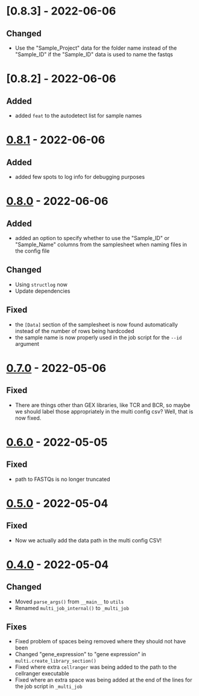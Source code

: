 # [0.8.3] - 2022-06-06

## Changed

- Use the "Sample_Project" data for the folder name instead of the "Sample_ID" if the "Sample_ID"
  data is used to name the fastqs

# [0.8.2] - 2022-06-06

## Added

- added `feat` to the autodetect list for sample names

# [0.8.1] - 2022-06-06

## Added

- added few spots to log info for debugging purposes

# [0.8.0] - 2022-06-06

## Added

- added an option to specify whether to use the "Sample_ID" or "Sample_Name" columns from the samplesheet when
  naming files in the config file

## Changed

- Using `structlog` now
- Update dependencies

## Fixed

- the `[Data]` section of the samplesheet is now found automatically instead of the number of rows being hardcoded
- the sample name is now properly used in the job script for the `--id` argument

# [0.7.0] - 2022-05-06

## Fixed

- There are things other than GEX libraries, like TCR and BCR, so maybe we should label those appropriately in
    the multi config csv?  Well, that is now fixed.

# [0.6.0] - 2022-05-05

## Fixed

- path to FASTQs is no longer truncated

# [0.5.0] - 2022-05-04

## Fixed

- Now we actually add the data path in the multi config CSV!

# [0.4.0] - 2022-05-04

## Changed

- Moved `parse_args()` from `__main__` to `utils`
- Renamed `multi_job_internal()` to `_multi_job`

## Fixes

- Fixed problem of spaces being removed where they should not have been
- Changed "gene_expression" to "gene expression" in `multi.create_library_section()`
- Fixed where extra `cellranger` was being added to the path to the cellranger executable
- Fixed where an extra space was being added at the end of the lines for the job script in `_multi_job`

[0.8.1]: https://github.com/milescsmith/cellranger-scripts/releases/tag/0.8.0...0.8.1
[0.8.0]: https://github.com/milescsmith/cellranger-scripts/releases/tag/0.7.0...0.8.0
[0.7.0]: https://github.com/milescsmith/cellranger-scripts/releases/tag/0.6.0...0.7.0
[0.6.0]: https://github.com/milescsmith/cellranger-scripts/releases/tag/0.5.0...0.6.0
[0.5.0]: https://github.com/milescsmith/cellranger-scripts/releases/tag/0.4.0...0.5.0
[0.4.0]: https://github.com/milescsmith/cellranger-scripts/releases/tag/0.3.0...0.4.0
[0.3.0]: https://github.com/milescsmith/cellranger-scripts/releases/tag/0.3.0